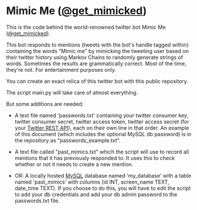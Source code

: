 # Mimic Me ([@get_mimicked](https://twitter.com/get_mimicked))

This is the code behind the world-renowned twitter bot Mimic Me ([@get_mimicked](https://twitter.com/get_mimicked)).

This bot responds to mentions (tweets with the bot's handle tagged within) containing the words "Mimic me" by mimicking the tweeting user based on their twitter history using Markov Chains to randomly generate strings of words. Sometimes the results are grammatically correct. Most of the time, they're not. For entertainment purposes only.

You can create an exact relica of this twitter bot with this public repository.

The script main.py will take care of almost everything.

But some additions are needed:

* A text file named 'passwords.txt' containing your twitter consumer key, twitter consumer secret, twitter access token, twitter access secret (for your [Twitter REST API](https://dev.twitter.com/rest/public)), each on their own line in that order. An example of this document (which includes the optional MySQL db password) is in the repository as "passwords_example.txt".

* A text file called "past_mimics.txt" which the script will use to record all mentions that it has previously responded to. It uses this to check whether or not it needs to create a new mention.

* OR: A locally hosted [MySQL](https://www.mysql.com/) database named 'my_database' with a table named 'past_mimics' with columns (id INT, screen_name TEXT, date_time TEXT). If you choose to do this, you will have to edit the script to add your db credentials and add your db admin password to the passwords.txt file.                                                                                                                                         
    

